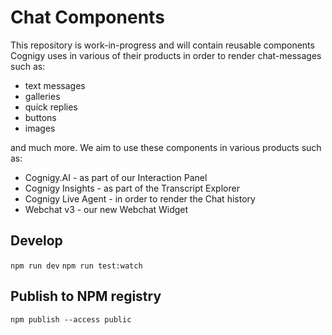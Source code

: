 # Chat Components

This repository is work-in-progress and will contain reusable components Cognigy uses in various of their products in order to render chat-messages such as:
- text messages
- galleries
- quick replies
- buttons
- images

and much more. We aim to use these components in various products such as:
- Cognigy.AI - as part of our Interaction Panel
- Cognigy Insights - as part of the Transcript Explorer
- Cognigy Live Agent - in order to render the Chat history
- Webchat v3 - our new Webchat Widget

## Develop
`npm run dev`
`npm run test:watch`

## Publish to NPM registry
`npm publish --access public`